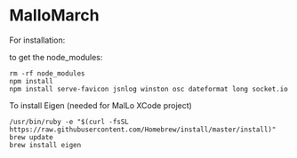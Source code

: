 # MalloMarch

For installation:

to get the node_modules:
```
rm -rf node_modules
npm install
npm install serve-favicon jsnlog winston osc dateformat long socket.io
```

To install Eigen (needed for MalLo XCode project)
```
/usr/bin/ruby -e "$(curl -fsSL https://raw.githubusercontent.com/Homebrew/install/master/install)"
brew update
brew install eigen
```


